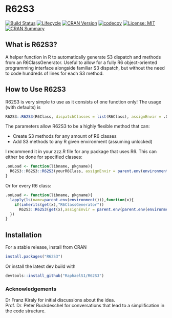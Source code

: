 # R62S3

[![Build Status](https://travis-ci.com/RaphaelS1/R62S3.svg?branch=master)](https://travis-ci.com/RaphaelS1/R62S3)
[![Lifecycle](https://img.shields.io/badge/lifecycle-stable-brightgreen.svg)](https://img.shields.io/badge/lifecycle-stable-brightgreen.svg)
[![CRAN Version](http://www.r-pkg.org/badges/version/R62S3)](http://www.r-pkg.org/badges/version/R62S3)
[![codecov](https://codecov.io/gh/RaphaelS1/R62S3/branch/master/graph/badge.svg)](https://codecov.io/gh/RaphaelS1/R62S3/branch/master/graph/badge.svg)
[![License: MIT](https://img.shields.io/badge/License-MIT-yellow.svg)](https://opensource.org/licenses/MIT)
[![CRAN Summary](http://cranlogs.r-pkg.org/badges/grand-total/R62S3)](http://cranlogs.r-pkg.org/badges/grand-total/R62S3)

## What is R62S3?

A helper function in R to automatically generate S3 dispatch and methods from an R6ClassGenerator.
Useful to allow for a fully R6 object-oriented programming interface alongside familiar S3 dispatch, but without the need to code hundreds of lines for each S3 method.

## How to Use R62S3

R62S3 is very simple to use as it consists of one function only! The usage (with defaults) is
````R
R62S3::R62S3(R6Class, dispatchClasses = list(R6Class), assignEnvir = .GlobalEnv)
````

The parameters allow R62S3 to be a highly flexible method that can:
* Create S3 methods for any amount of R6 classes
* Add S3 methods to any R given environment (assuming unlocked)

I recommend it in your zzz.R file for any package that uses R6. This can either be done for specified classes:
````R
.onLoad <- function(libname, pkgname){
  R62S3::R62S3::R62S3(yourR6Class, assignEnvir = parent.env(environment()))
}
````

Or for every R6 class:

````R
.onLoad <- function(libname, pkgname){
  lapply(ls(name=parent.env(environment())),function(x){
    if(inherits(get(x),"R6ClassGenerator"))
      R62S3::R62S3(get(x),assignEnvir = parent.env(parent.env(environment())))
  })
}
````

## Installation

For a stable release, install from CRAN
````R
install.packages("R62S3")
````

Or install the latest dev build with

````R
devtools::install_github("RaphaelS1/R62S3")
````

### Acknowledgements
Dr Franz Kiraly for initial discussions about the idea. <br>
Prof. Dr. Peter Ruckdeschel for conversations that lead to a simplification in the code structure.
